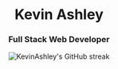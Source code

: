 <h1 align="center">Kevin Ashley</h1>
<h3 align="center">Full Stack Web Developer</h3>
<div align="center">
    <img 
        src="https://github-readme-streak-stats.herokuapp.com/?user=KevinAshley&theme=github-dark" 
        alt="KevinAshley's GitHub streak"
    />
</div>
